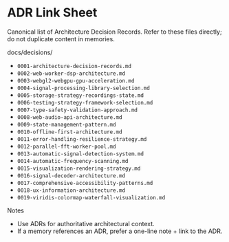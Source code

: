 # ADR Link Sheet

Canonical list of Architecture Decision Records. Refer to these files directly; do not duplicate content in memories.

docs/decisions/
- `0001-architecture-decision-records.md`
- `0002-web-worker-dsp-architecture.md`
- `0003-webgl2-webgpu-gpu-acceleration.md`
- `0004-signal-processing-library-selection.md`
- `0005-storage-strategy-recordings-state.md`
- `0006-testing-strategy-framework-selection.md`
- `0007-type-safety-validation-approach.md`
- `0008-web-audio-api-architecture.md`
- `0009-state-management-pattern.md`
- `0010-offline-first-architecture.md`
- `0011-error-handling-resilience-strategy.md`
- `0012-parallel-fft-worker-pool.md`
- `0013-automatic-signal-detection-system.md`
- `0014-automatic-frequency-scanning.md`
- `0015-visualization-rendering-strategy.md`
- `0016-signal-decoder-architecture.md`
- `0017-comprehensive-accessibility-patterns.md`
- `0018-ux-information-architecture.md`
- `0019-viridis-colormap-waterfall-visualization.md`

Notes
- Use ADRs for authoritative architectural context.
- If a memory references an ADR, prefer a one-line note + link to the ADR.
